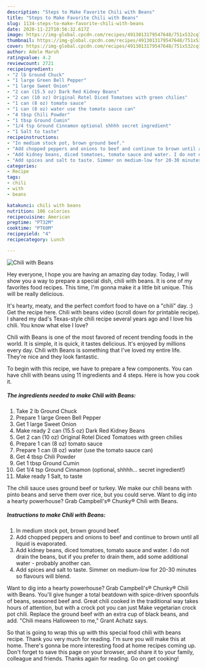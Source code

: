 ```yaml
---
description: "Steps to Make Favorite Chili with Beans"
title: "Steps to Make Favorite Chili with Beans"
slug: 1134-steps-to-make-favorite-chili-with-beans
date: 2020-11-22T10:56:32.617Z
image: https://img-global.cpcdn.com/recipes/4913013179547648/751x532cq70/chili-with-beans-recipe-main-photo.jpg
thumbnail: https://img-global.cpcdn.com/recipes/4913013179547648/751x532cq70/chili-with-beans-recipe-main-photo.jpg
cover: https://img-global.cpcdn.com/recipes/4913013179547648/751x532cq70/chili-with-beans-recipe-main-photo.jpg
author: Adele Marsh
ratingvalue: 4.2
reviewcount: 2721
recipeingredient:
- "2 lb Ground Chuck"
- "1 large Green Bell Pepper"
- "1 large Sweet Onion"
- "2 can (15.5 oz) Dark Red Kidney Beans"
- "2 can (10 oz) Original Rotel Diced Tomatoes with green chilies"
- "1 can (8 oz) tomato sauce"
- "1 can (8 oz) water use the tomato sauce can"
- "4 tbsp Chili Powder"
- "1 tbsp Ground Cumin"
- "1/4 tsp Ground Cinnamon optional shhhh secret ingredient"
- "1 Salt to taste"
recipeinstructions:
- "In medium stock pot, brown ground beef."
- "Add chopped peppers and onions to beef and continue to brown until all liquid is evaporated."
- "Add kidney beans, diced tomatoes, tomato sauce and water. I do not drain the beans, but if you prefer to drain them, add some additional water - probably another can."
- "Add spices and salt to taste. Simmer on medium-low for 20-30 minutes so flavours will blend."
categories:
- Recipe
tags:
- chili
- with
- beans

katakunci: chili with beans 
nutrition: 106 calories
recipecuisine: American
preptime: "PT32M"
cooktime: "PT60M"
recipeyield: "4"
recipecategory: Lunch

---
```



![Chili with Beans](https://img-global.cpcdn.com/recipes/4913013179547648/751x532cq70/chili-with-beans-recipe-main-photo.jpg)

Hey everyone, I hope you are having an amazing day today. Today, I will show you a way to prepare a special dish, chili with beans. It is one of my favorites food recipes. This time, I'm gonna make it a little bit unique. This will be really delicious.

It&#39;s hearty, meaty, and the perfect comfort food to have on a &#34;chili&#34; day. :) Get the recipe here. Chili with beans video (scroll down for printable recipe). I shared my dad&#39;s Texas-style chili recipe several years ago and I love his chili. You know what else I love?

Chili with Beans is one of the most favored of recent trending foods in the world. It is simple, it is quick, it tastes delicious. It's enjoyed by millions every day. Chili with Beans is something that I've loved my entire life. They're nice and they look fantastic.


To begin with this recipe, we have to prepare a few components. You can have chili with beans using 11 ingredients and 4 steps. Here is how you cook it.

<!--inarticleads1-->

##### The ingredients needed to make Chili with Beans:

1. Take 2 lb Ground Chuck
1. Prepare 1 large Green Bell Pepper
1. Get 1 large Sweet Onion
1. Make ready 2 can (15.5 oz) Dark Red Kidney Beans
1. Get 2 can (10 oz) Original Rotel Diced Tomatoes with green chilies
1. Prepare 1 can (8 oz) tomato sauce
1. Prepare 1 can (8 oz) water (use the tomato sauce can)
1. Get 4 tbsp Chili Powder
1. Get 1 tbsp Ground Cumin
1. Get 1/4 tsp Ground Cinnamon (optional, shhhh... secret ingredient!)
1. Make ready 1 Salt, to taste


The chili sauce uses ground beef or turkey. We make our chili beans with pinto beans and serve them over rice, but you could serve. Want to dig into a hearty powerhouse? Grab Campbell&#39;s® Chunky® Chili with Beans. 

<!--inarticleads2-->

##### Instructions to make Chili with Beans:

1. In medium stock pot, brown ground beef.
1. Add chopped peppers and onions to beef and continue to brown until all liquid is evaporated.
1. Add kidney beans, diced tomatoes, tomato sauce and water. I do not drain the beans, but if you prefer to drain them, add some additional water - probably another can.
1. Add spices and salt to taste. Simmer on medium-low for 20-30 minutes so flavours will blend.


Want to dig into a hearty powerhouse? Grab Campbell&#39;s® Chunky® Chili with Beans. You&#39;ll give hunger a total beatdown with spice-driven spoonfuls of beans, seasoned beef and. Great chili cooked in the traditional way takes hours of attention, but with a crock pot you can just Make vegetarian crock pot chili. Replace the ground beef with an extra cup of black beans, and add. &#34;Chili means Halloween to me,&#34; Grant Achatz says. 

So that is going to wrap this up with this special food chili with beans recipe. Thank you very much for reading. I'm sure you will make this at home. There's gonna be more interesting food at home recipes coming up. Don't forget to save this page on your browser, and share it to your family, colleague and friends. Thanks again for reading. Go on get cooking!
